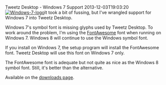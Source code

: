 Tweetz Desktop - Windows 7 Support
2013-12-03T19:03:20
[![Windows-7-logo](/cdn/images/blog/Windows-Live-Writer/Tweetz-Desktop---Windows-7-Support_C480/Windows-7-logo_thumb.jpg)](/cdn/images/blog/Windows-Live-Writer/Tweetz-Desktop---Windows-7-Support_C480/Windows-7-logo_2.jpg)It took a bit of fussing, but I've wrangled support for Windows 7 into Tweetz Desktop.

Windows 7's symbol font is missing glyphs used by Tweetz Desktop. To work around the problem, I'm using the [FontAwesome](http://fontawesome.io/) font when running on Windows 7. Windows 8 will continue to use the Windows symbol font.

If you install on Windows 7, the setup program will install the FontAwesome font. Tweetz Desktop will use this font on Windows 7 only.

The FontAwesome font is adequate but not quite as nice as the Windows 8 symbol font. Still, it's better than the alternative.

Available on the [downloads page](/downloads).
